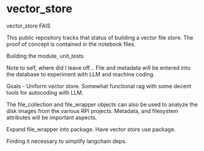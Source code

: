 # vector_store
vector_store FAIS

This public repository tracks that status of building a vector file store.
The proof of concept is contained in the notebook files.

Building the module, unit_tests

Note to self, where did I leave off... 
File and metadata will be entered into the database to experiment with LLM and machine coding. 

Goals -
Uniform vector store.
Somewhat functional rag with some decent tools for autocoding with LLM.



The file_collection and file_wrapper objects can also be used to analyze the disk images from the various RPI projects.
Metadata, and filesystem attributes will be important aspects.

Expand file_wrapper into package.
Have vector store use package.

Finding it necessary to simplify langchain deps.
